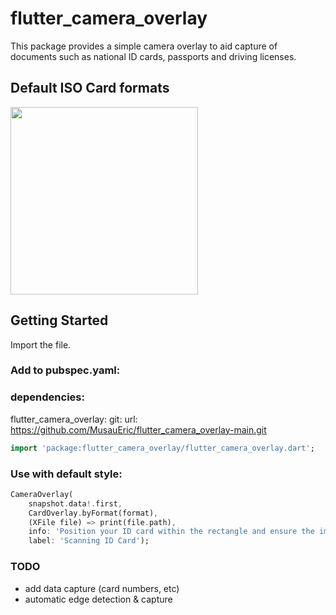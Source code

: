 # flutter_camera_overlay

This package provides a simple camera overlay to aid capture of documents such 
as national ID cards, passports and driving licenses.

## Default ISO Card formats


<img src="https://raw.githubusercontent.com/matwright/flutter_camera_overlay/main/example/flutter_camera_overlay.webp" width="300">

## Getting Started

Import the file.

### Add to pubspec.yaml:
### dependencies:
flutter_camera_overlay:
  git:
    url: https://github.com/MusauEric/flutter_camera_overlay-main.git

```dart
import 'package:flutter_camera_overlay/flutter_camera_overlay.dart';
```

### Use with default style:

```dart
CameraOverlay(
    snapshot.data!.first,
    CardOverlay.byFormat(format),
    (XFile file) => print(file.path),
    info: 'Position your ID card within the rectangle and ensure the image is perfectly readable.',
    label: 'Scanning ID Card');
```

### TODO

* add data capture (card numbers, etc)
* automatic edge detection & capture